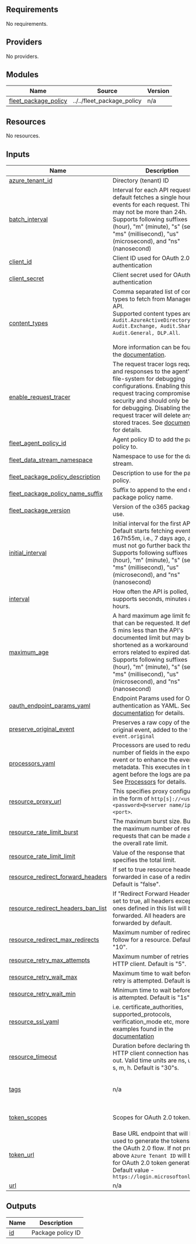 <!-- BEGIN_TF_DOCS -->
## Requirements

No requirements.

## Providers

No providers.

## Modules

| Name | Source | Version |
|------|--------|---------|
| <a name="module_fleet_package_policy"></a> [fleet\_package\_policy](#module\_fleet\_package\_policy) | ../../fleet_package_policy | n/a |

## Resources

No resources.

## Inputs

| Name | Description | Type | Default | Required |
|------|-------------|------|---------|:--------:|
| <a name="input_azure_tenant_id"></a> [azure\_tenant\_id](#input\_azure\_tenant\_id) | Directory (tenant) ID | `string` | n/a | yes |
| <a name="input_batch_interval"></a> [batch\_interval](#input\_batch\_interval) | Interval for each API request. The default fetches a single hour of events for each request. This value may not be more than 24h. Supports following suffixes - "h" (hour), "m" (minute), "s" (second), "ms" (millisecond), "us" (microsecond), and "ns" (nanosecond) | `string` | `"1h"` | no |
| <a name="input_client_id"></a> [client\_id](#input\_client\_id) | Client ID used for OAuth 2.0 authentication | `string` | n/a | yes |
| <a name="input_client_secret"></a> [client\_secret](#input\_client\_secret) | Client secret used for OAuth 2.0 authentication | `string` | n/a | yes |
| <a name="input_content_types"></a> [content\_types](#input\_content\_types) | Comma separated list of content types to fetch from Management API.<br>Supported content types are - `Audit.AzureActiveDirectory, Audit.Exchange, Audit.SharePoint, Audit.General, DLP.All`.<br><br>More information can be found in the [documentation](https://learn.microsoft.com/en-us/office/office-365-management-api/office-365-management-activity-api-reference#working-with-the-office-365-management-activity-api). | `string` | `"Audit.AzureActiveDirectory, Audit.Exchange, Audit.SharePoint, Audit.General, DLP.All"` | no |
| <a name="input_enable_request_tracer"></a> [enable\_request\_tracer](#input\_enable\_request\_tracer) | The request tracer logs requests and responses to the agent's local file-system for debugging configurations. Enabling this request tracing compromises security and should only be used for debugging. Disabling the request tracer will delete any stored traces. See [documentation](https://www.elastic.co/guide/en/beats/filebeat/current/filebeat-input-cel.html#_resource_tracer_enable) for details. | `bool` | `false` | no |
| <a name="input_fleet_agent_policy_id"></a> [fleet\_agent\_policy\_id](#input\_fleet\_agent\_policy\_id) | Agent policy ID to add the package policy to. | `string` | n/a | yes |
| <a name="input_fleet_data_stream_namespace"></a> [fleet\_data\_stream\_namespace](#input\_fleet\_data\_stream\_namespace) | Namespace to use for the data stream. | `string` | `"default"` | no |
| <a name="input_fleet_package_policy_description"></a> [fleet\_package\_policy\_description](#input\_fleet\_package\_policy\_description) | Description to use for the package policy. | `string` | `""` | no |
| <a name="input_fleet_package_policy_name_suffix"></a> [fleet\_package\_policy\_name\_suffix](#input\_fleet\_package\_policy\_name\_suffix) | Suffix to append to the end of the package policy name. | `string` | `""` | no |
| <a name="input_fleet_package_version"></a> [fleet\_package\_version](#input\_fleet\_package\_version) | Version of the o365 package to use. | `string` | `"2.33.0"` | no |
| <a name="input_initial_interval"></a> [initial\_interval](#input\_initial\_interval) | Initial interval for the first API call. Default starts fetching events from 167h55m, i.e., 7 days ago, and must not go further back than that. Supports following suffixes - "h" (hour), "m" (minute), "s" (second), "ms" (millisecond), "us" (microsecond), and "ns" (nanosecond) | `string` | `"167h55m"` | no |
| <a name="input_interval"></a> [interval](#input\_interval) | How often the API is polled, supports seconds, minutes and hours. | `string` | `"3m"` | no |
| <a name="input_maximum_age"></a> [maximum\_age](#input\_maximum\_age) | A hard maximum age limit for data that can be requested. It defaults to 5 mins less than the API's documented limit but may be shortened as a workaround for errors related to expired data. Supports following suffixes - "h" (hour), "m" (minute), "s" (second), "ms" (millisecond), "us" (microsecond), and "ns" (nanosecond) | `string` | `"167h55m"` | no |
| <a name="input_oauth_endpoint_params_yaml"></a> [oauth\_endpoint\_params\_yaml](#input\_oauth\_endpoint\_params\_yaml) | Endpoint Params used for OAuth2 authentication as YAML. See [documentation](https://www.elastic.co/docs/reference/beats/filebeat/filebeat-input-cel#_auth_oauth2_endpoint_params) for details. | `string` | `"grant_type: client_credentials\n"` | no |
| <a name="input_preserve_original_event"></a> [preserve\_original\_event](#input\_preserve\_original\_event) | Preserves a raw copy of the original event, added to the field `event.original` | `bool` | `false` | no |
| <a name="input_processors_yaml"></a> [processors\_yaml](#input\_processors\_yaml) | Processors are used to reduce the number of fields in the exported event or to enhance the event with metadata. This executes in the agent before the logs are parsed. See [Processors](https://www.elastic.co/guide/en/beats/filebeat/current/filtering-and-enhancing-data.html) for details. | `string` | `null` | no |
| <a name="input_resource_proxy_url"></a> [resource\_proxy\_url](#input\_resource\_proxy\_url) | This specifies proxy configuration in the form of `http[s]://<user>:<password>@<server name/ip>:<port>`. | `string` | `null` | no |
| <a name="input_resource_rate_limit_burst"></a> [resource\_rate\_limit\_burst](#input\_resource\_rate\_limit\_burst) | The maximum burst size. Burst is the maximum number of resource requests that can be made above the overall rate limit. | `string` | `null` | no |
| <a name="input_resource_rate_limit_limit"></a> [resource\_rate\_limit\_limit](#input\_resource\_rate\_limit\_limit) | Value of the response that specifies the total limit. | `string` | `null` | no |
| <a name="input_resource_redirect_forward_headers"></a> [resource\_redirect\_forward\_headers](#input\_resource\_redirect\_forward\_headers) | If set to true resource headers are forwarded in case of a redirect. Default is "false". | `bool` | `null` | no |
| <a name="input_resource_redirect_headers_ban_list"></a> [resource\_redirect\_headers\_ban\_list](#input\_resource\_redirect\_headers\_ban\_list) | If "Redirect Forward Headers" is set to true, all headers except the ones defined in this list will be forwarded. All headers are forwarded by default. | `list(string)` | `null` | no |
| <a name="input_resource_redirect_max_redirects"></a> [resource\_redirect\_max\_redirects](#input\_resource\_redirect\_max\_redirects) | Maximum number of redirects to follow for a resource. Default is "10". | `string` | `null` | no |
| <a name="input_resource_retry_max_attempts"></a> [resource\_retry\_max\_attempts](#input\_resource\_retry\_max\_attempts) | Maximum number of retries for the HTTP client. Default is "5". | `string` | `null` | no |
| <a name="input_resource_retry_wait_max"></a> [resource\_retry\_wait\_max](#input\_resource\_retry\_wait\_max) | Maximum time to wait before a retry is attempted. Default is "60s". | `string` | `null` | no |
| <a name="input_resource_retry_wait_min"></a> [resource\_retry\_wait\_min](#input\_resource\_retry\_wait\_min) | Minimum time to wait before a retry is attempted. Default is "1s". | `string` | `null` | no |
| <a name="input_resource_ssl_yaml"></a> [resource\_ssl\_yaml](#input\_resource\_ssl\_yaml) | i.e. certificate\_authorities, supported\_protocols, verification\_mode etc, more examples found in the [documentation](https://www.elastic.co/guide/en/beats/filebeat/current/configuration-ssl.html#ssl-common-config) | `string` | `null` | no |
| <a name="input_resource_timeout"></a> [resource\_timeout](#input\_resource\_timeout) | Duration before declaring that the HTTP client connection has timed out. Valid time units are ns, us, ms, s, m, h. Default is "30"s. | `string` | `"60s"` | no |
| <a name="input_tags"></a> [tags](#input\_tags) | n/a | `list(string)` | <pre>[<br>  "forwarded",<br>  "o365-cel"<br>]</pre> | no |
| <a name="input_token_scopes"></a> [token\_scopes](#input\_token\_scopes) | Scopes for OAuth 2.0 token. | `list(string)` | <pre>[<br>  "https://manage.office.com/.default"<br>]</pre> | no |
| <a name="input_token_url"></a> [token\_url](#input\_token\_url) | Base URL endpoint that will be used to generate the tokens during the OAuth 2.0 flow. If not provided, above `Azure Tenant ID` will be used for OAuth 2.0 token generation. Default value - `https://login.microsoftonline.com` | `string` | `"https://login.microsoftonline.com"` | no |
| <a name="input_url"></a> [url](#input\_url) | n/a | `string` | `"https://manage.office.com"` | no |

## Outputs

| Name | Description |
|------|-------------|
| <a name="output_id"></a> [id](#output\_id) | Package policy ID |
<!-- END_TF_DOCS -->